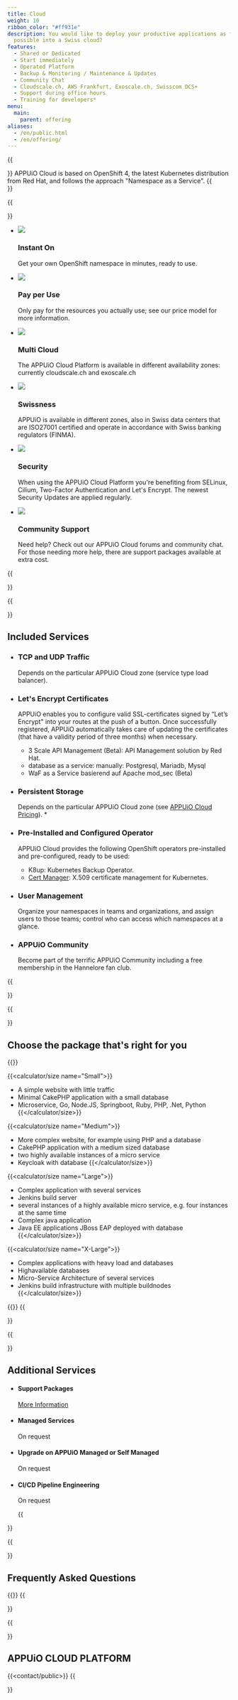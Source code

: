 ```yaml
---
title: Cloud
weight: 10
ribbon_color: "#ff931e"
description: You would like to deploy your productive applications as fast as
  possible into a Swiss cloud?
features:
  - Shared or Dedicated
  - Start immediately
  - Operated Platform
  - Backup & Monitoring / Maintenance & Updates
  - Community Chat
  - Cloudscale.ch, AWS Frankfurt, Exoscale.ch, Swisscom DCS+
  - Support during office hours
  - Training for developers*
menu:
  main:
    parent: offering
aliases:
  - /en/public.html
  - /en/offering/
---
```

{{<section class="offering-hero public" header="images/header.svg">}}
APPUiO Cloud is based on OpenShift 4, the latest Kubernetes distribution from Red Hat, and follows the approach "Namespace as a Service".
{{</section>}}

{{<section class="darkblue has-cols">}}

* ![](/images/offer2_advantage4.svg)

  ### Instant On

  Get your own OpenShift namespace in minutes, ready to use.
* ![](/images/offer2_advantage5.svg)

  ### Pay per Use

  Only pay for the resources you actually use; see our price model for more information.
* ![](/images/offer2_advantage6.svg)

  ### Multi Cloud

    The APPUiO Cloud Platform is available in different availability zones: currently cloudscale.ch and exoscale.ch
* ![](/images/offer2_advantage1.svg)

  ### Swissness

  APPUiO is available in different zones, also in Swiss data centers that are ISO27001 certified and operate in accordance with Swiss banking regulators (FINMA).
* ![](/images/offer2_advantage2.svg)

  ### Security

  When using the APPUiO Cloud Platform you're benefiting from SELinux, Cilium, Two-Factor Authentication and Let's Encrypt. The newest Security Updates are applied regularly.
* ![](/images/offer2_advantage3.svg)

  ### Community Support

  Need help? Check out our APPUiO Cloud forums and community chat. For those needing more help, there are support packages available at extra cost.

{{</section>}}

{{<section class="has-cols col-cyan y-narrow">}}

# Included Services

* ### TCP and UDP Traffic

   Depends on the particular APPUiO Cloud zone (service type load balancer).
* ### Let's Encrypt Certificates

   APPUiO enables you to configure valid SSL-certificates signed by “Let’s Encrypt" into your routes at the push of a button. Once successfully registered, APPUiO automatically takes care of updating the certificates (that have a validity period of three months) when necessary.

  * 3 Scale API Management (Beta): API Management solution by Red Hat.
  * database as a service: manually: Postgresql, Mariadb, Mysql
  * WaF as a Service basierend auf Apache mod_sec (Beta)
* ### Persistent Storage

    Depends on the particular APPUiO Cloud zone (see [APPUiO Cloud Pricing](<* https://products.docs.vshn.ch/products/appuio/cloud/pricing.html#_persistent_storage_pvc>)). *
* ### Pre-Installed and Configured Operator

  APPUiO Cloud provides the following OpenShift operators pre-installed and pre-configured, ready to be used:

  * K8up: Kubernetes Backup Operator.
  * [Cert Manager](https://cert-manager.io/): X.509 certificate management for Kubernetes.
* ### User Management

  Organize your namespaces in teams and organizations, and assign users to those teams; control who can access which namespaces at a glance.
* ### APPUiO Community

  Become part of the terrific APPUiO Community including a free membership in the Hannelore fan club.

{{</section>}}

{{<section class="darkblue">}}

# Choose the package that's right for you

{{<calculator>}}

{{<calculator/size name="Small">}}

* A simple website with little traffic
* Minimal CakePHP application with a small database
* Microservice, Go, Node.JS, Springboot, Ruby, PHP, .Net, Python
  {{</calculator/size>}}

{{<calculator/size name="Medium">}}

* More complex website, for example using PHP and a database
* CakePHP application with a medium sized database
* two highly available instances of a micro service
* Keycloak with database
  {{</calculator/size>}}

{{<calculator/size name="Large">}}

* Complex application with several services
* Jenkins build server
* several instances of a highly available micro service, e.g. four instances at the same time
* Complex java application
* Java EE applications JBoss EAP deployed with database
  {{</calculator/size>}}

{{<calculator/size name="X-Large">}}

* Complex applications with heavy load and databases
* Highavailable databases
* Micro-Service Architecture of several services
* Jenkins build infrastructure with multiple buildnodes
  {{</calculator/size>}}

{{</calculator>}}
{{</section>}}

{{<section class="cyan has-cols four col-white y-narrow items-center text-left">}}

# Additional Services

* #### Support Packages

  [More Information](https://products.docs.vshn.ch/products/appuio/cloud/support_packages.html)
* #### Managed Services

  On request
* #### Upgrade on APPUiO Managed or Self Managed

  On request
* #### CI/CD Pipeline Engineering

  On request

  {{</section>}}

{{<section class="offers-two-faq">}}

# Frequently Asked Questions

{{<faq>}}
{{</section>}}

{{<section class="darkblue">}}

# APPUiO CLOUD PLATFORM

<a name="contact"></a>
{{<contact/public>}}
{{</section>}}